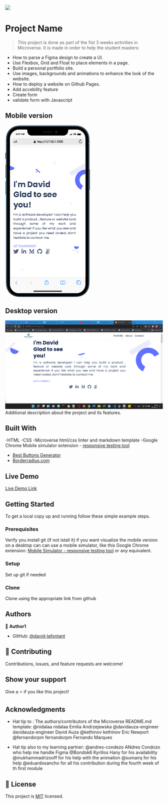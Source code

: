 ![](https://img.shields.io/badge/Microverse-blueviolet)

# Project Name

> This project is done as part of the fist 3 weeks activities in Microverse. It is made in order to help the student masters:

- How to parse a Figma design to create a UI.
- Use Flexbox, Grid and Float to place elements in a page.
- Build a personal portfolio site.
- Use images, backgrounds and animations to enhance the look of the website.
- How to deploy a website on Github Pages.
- Add accebility feature
- Create form
- validate form with Javascript

## Mobile version

![screenshot](images/mobile.png)



## Desktop version

![screenshot](images/screenshot-desktop.png)
Additional description about the project and its features.

## Built With

-HTML
-CSS
-Microverse html/css linter and markdown template
-Google Chrome Mobile simulator extension - [responsive testing tool](https://chrome.google.com/webstore/detail/mobile-simulator-responsi/ckejmhbmlajgoklhgbapkiccekfoccmk/related)
- [Best Buttons Generator](https://www.bestcssbuttongenerator.com/)
- [Borderradius.com](https://border-radius.com/)

## Live Demo

[Live Demo Link](https://david-lafontant.github.io/Portfolio/)

## Getting Started

To get a local copy up and running follow these simple example steps.

### Prerequisites

Verify you install git (if not istall it)
if you want visualize the mobile version on a desktop can can use a mobile simulator, like this Google Chrome extension: [Mobile Simulator - responsive testing tool](https://chrome.google.com/webstore/detail/mobile-simulator-responsi/ckejmhbmlajgoklhgbapkiccekfoccmk/related) or any equivalent.

### Setup

Set up git if needed

### Clone

Clone using the appropriate link from github

## Authors

👤 **Author1**

- GitHub: [@david-lafontant](https://github.com/david-lafontant)

## 🤝 Contributing

Contributions, issues, and feature requests are welcome!

## Show your support

Give a ⭐️ if you like this project!

## Acknowledgments

- Hat tip to :
  The authors/contributors of the Microverse README.md template:
  @nidalaa nidalaa Emilia Andrzejewska
  @davidauza-engineer davidauza-engineer David Auza
  @kethinov kethinov Eric Newport
  @fernandorpm fernandorpm Fernando Marques

- Hat tip also to my learning partner:
  @andres-condezo ANdres Condozo who help me handle Figma
  @Bondok6 Kyrillos Hany for his availability
  @mukhammadrizooff for his help with the animation
  @sumairq for his help
  @eduardosancho for all his contribution during the fourth week of th first module

## 📝 License

This project is [MIT](./MIT.md) licensed.
